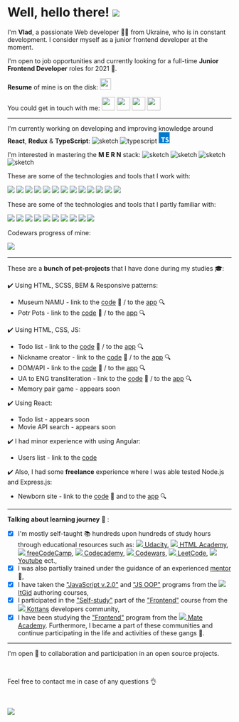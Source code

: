 # Well, hello there! <img src="https://media.giphy.com/media/hvRJCLFzcasrR4ia7z/giphy.gif" width="25px">

I'm **Vlad**, a passionate Web developer 👨‍💻 from Ukraine, who is in constant development. I consider myself as a junior frontend developer at the moment. 

I'm open to job opportunities and currently looking for a full-time **Junior Frontend Developer** roles for 2021 🚀.

**Resume** of mine is on the disk: <a target="blank" href="https://drive.google.com/file/d/106ZsHxNPDnmoyfFCAOs_xIazu6Ag7wRF/view"><img src="https://www.vectorlogo.zone/logos/google_drive/google_drive-icon.svg" height="25" width="25"></a>

<p>You could get in touch with me: 
  <a target="blank" href="https://www.linkedin.com/in/vlad-piatyhor-8b227b113"><img src="https://www.vectorlogo.zone/logos/linkedin/linkedin-icon.svg" height="30" width="30"></a> <a target="blank" href="https://join.skype.com/invite/vTTFQ6hD9T2V"><img src="https://www.vectorlogo.zone/logos/skype/skype-tile.svg" height="30" width="30"></a> <a target="blank" href="https://t.me/VladPiatyhor"><img src="https://www.vectorlogo.zone/logos/telegram/telegram-tile.svg" height="30" width="30"></a> <a target="blank" href="mailto:vlad.piatyhor@gmail.com"><img src="https://www.vectorlogo.zone/logos/gmail/gmail-icon.svg" height="30" width="30"></a>
</p>

***

I'm currently working on developing and improving knowledge around **React**, **Redux** & **TypeScript**: <img src="https://www.vectorlogo.zone/logos/reactjs/reactjs-icon.svg" alt="sketch" width="25" height="25"/> <img src="https://camo.githubusercontent.com/fa9e6862458a3f719c8be00fa538a8cea8e4f0c1ea32147fe55c566b0e5f021e/68747470733a2f2f72656475782e6a732e6f72672f696d672f72656475782e737667" alt="typescript" width="25" height="25"/> <img src="https://raw.githubusercontent.com/devicons/devicon/master/icons/typescript/typescript-original.svg" alt="typescript" width="25" height="25"/> 

I'm interested in mastering the **M E R N** stack: <img src="https://www.vectorlogo.zone/logos/mongodb/mongodb-icon.svg" alt="sketch" width="25" height="25"/> <img src="https://www.vectorlogo.zone/logos/expressjs/expressjs-icon.svg" alt="sketch" width="25" height="25"/> <img src="https://www.vectorlogo.zone/logos/reactjs/reactjs-icon.svg" alt="sketch" width="25" height="25"/> <img src="https://www.vectorlogo.zone/logos/nodejs/nodejs-icon.svg" alt="sketch" width="25" height="25"/>  

These are some of the technologies and tools that I work with:

<p>
  <img src="https://img.shields.io/badge/HTML5-black?style=flat&logo=html5">
  <img src="https://img.shields.io/badge/CSS3-black?style=flat&logo=css3">
  <img src="https://img.shields.io/badge/SASS / SCSS-black?style=flat&logo=sass">
  <img src="https://img.shields.io/badge/JavaScript-black?style=flat&logo=javascript">
  <img src="https://img.shields.io/badge/React-black?style=flat&logo=React">
  <img src="https://img.shields.io/badge/Git-black?style=flat&logo=Git">
  <img src="https://img.shields.io/badge/GitHub-black?style=flat&logo=GitHub">
  <img src="https://img.shields.io/badge/VS Code-black?style=flat&logo=visual-studio-code">
  <img src="https://img.shields.io/badge/Figma-black?style=flat&logo=figma">
  <img src="https://img.shields.io/badge/Gulp-black?style=flat&logo=gulp">
  <img src="https://img.shields.io/badge/Webpack-black?style=flat&logo=webpack">
  <img src="https://img.shields.io/badge/npm-black?style=flat&logo=npm">
  <img src="https://img.shields.io/badge/shell / bush-black?style=flat&logo=powershell">
</p>

These are some of the technologies and tools that I partly familiar with:

<p>
  <img src="https://img.shields.io/badge/Bootstrap-black?style=flat&logo=bootstrap"> 
  <img src="https://img.shields.io/badge/Bulma-black?style=flat&logo=bulma">
  <img src="https://img.shields.io/badge/jQuery-black?style=flat&logo=jquery">
  <img src="https://img.shields.io/badge/Redux-black?style=flat&logo=redux">
  <img src="https://img.shields.io/badge/TypeScript-black?style=flat&logo=typescript">
  <img src="https://img.shields.io/badge/Node.js-black?style=flat&logo=node.js">
  <img src="https://img.shields.io/badge/Express.js-black?style=flat&logo=express">
  <img src="https://img.shields.io/badge/Jira-black?style=flat&logo=jira">
  <img src="https://img.shields.io/badge/Trello-black?style=flat&logo=trello">
  <img src="https://img.shields.io/badge/Photoshop-black?style=flat&logo=adobe-photoshop">
</p>

Codewars progress of mine:

<img src="https://www.codewars.com/users/5Mountains/badges/micro">

***

These are a **bunch of pet-projects** that I have done during my studies 🎓:

✔️ Using HTML, SCSS, BEM & Responsive patterns:
  - Museum NAMU - link to the [code](https://github.com/5Mountains/Museum-NAMU) :open_file_folder: / to the [app](https://5mountains.github.io/Museum-NAMU/) :mag:
  - Potr Pots - link to the [code](https://github.com/5Mountains/Potr-Pots/) :open_file_folder: / to the [app](https://5mountains.github.io/Potr-Pots/) :mag:

✔️ Using HTML, CSS, JS:
  - Todo list - link to the [code](https://github.com/5Mountains/ToDo-List) :open_file_folder: / to the [app](https://5mountains.github.io/ToDo-List/) :mag:
  - Nickname creator - link to the [code](https://github.com/5Mountains/nickname-creator) :open_file_folder: / to the [app](https://5mountains.github.io/nickname-creator/) :mag:
  - DOM/API - link to the [code](https://github.com/5Mountains/dom-api-task) :open_file_folder: / to the [app](https://5mountains.github.io/dom-api-task/) :mag:
  - UA to ENG transliteration - link to the [code](https://github.com/5Mountains/transliteration-ua-eng) :open_file_folder: / to the [app](https://5mountains.github.io/transliteration-ua-eng/) :mag: 
  - Memory pair game - appears soon
 
✔️ Using React:
  - Todo list - appears soon
  - Movie API search - appears soon

✔️ I had minor experience with using Angular:
  - Users list - link to the [code](https://github.com/5Mountains/users-list)

✔️ Also, I had some **freelance** experience where I was able tested Node.js and Express.js:
  - Newborn site - link to the [code](https://github.com/5Mountains/newbornSite) :open_file_folder: and to the [app](http://alinapiatyhor.com/) :mag:

***

**Talking about learning journey** 🧗  :
- [x] I'm mostly self-taught 📚 hundreds upon hundreds of study hours through educational resources such as:
 [<img src="https://simpleicons.org/icons/udacity.svg" width="15px"> Udacity](https://www.udacity.com/), [<img src="https://simpleicons.org/icons/htmlacademy.svg" width="15px"> HTML Academy](https://htmlacademy.ru/), [<img src="https://simpleicons.org/icons/freecodecamp.svg" width="15px"> freeCodeCamp](https://www.freecodecamp.org/5mountains), [<img src="https://simpleicons.org/icons/codecademy.svg" width="15px"> Codecademy](https://www.codecademy.com/), [<img src="https://simpleicons.org/icons/codewars.svg" width="15px"> Codewars](https://www.codewars.com/users/5Mountains), [<img src="https://simpleicons.org/icons/leetcode.svg" width="15px"> LeetCode](https://leetcode.com/5Mountains/), [<img src="https://simpleicons.org/icons/youtube.svg" width="15px"> Youtube](https://leetcode.com/5Mountains/) ect.,
- [x] I was also partially trained under the guidance of an experienced [mentor](https://github.com/SpiritUrban) 🧐,
- [x] I have taken the ["JavaScript v.2.0"](https://itgid.info/course/javascript-2) and ["JS OOP"](https://itgid.info/course/object-js) programs from the [<img src="https://itgid.info/img/logo-ico.png" width="18px"> ItGid](https://itgid.info/) authoring courses, 
- [x]  I participated in the ["Self-study"](https://github.com/kottans/frontend/blob/master/contents.md) part of the ["Frontend"](https://github.com/kottans/frontend) course  from the [<img src="https://kottans.org/documentation/img/logoBlack.svg" width="20px"> Kottans](https://kottans.org/) developers community,
- [x] I have been studying the ["Frontend"](https://mate.academy/) program from the [<img src="https://avatars0.githubusercontent.com/u/28379899?s=200&v=4" width="15px"> Mate Academy](https://mate.academy/).
Furthermore, I became a part of these communities and continue participating in the life and activities of these gangs 🤟.

***

I'm open 🤗 to collaboration and participation in an open source projects. 

<br>

Feel free to contact me in case of any questions 👌

<br>

![](https://visitor-badge.glitch.me/badge?page_id=5Mountains.5Mountains)
